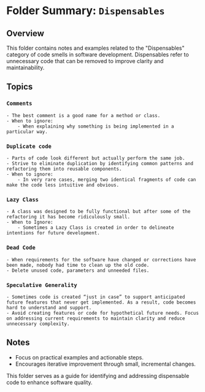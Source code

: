 # Folder Summary: `Dispensables`

## Overview

This folder contains notes and examples related to the "Dispensables" category of code smells in software development. Dispensables refer to unnecessary code that can be removed to improve clarity and maintainability.

## Topics

### `Comments`
    - The best comment is a good name for a method or class.
    - When to ignore:
        - When explaining why something is being implemented in a particular way.

### `Duplicate code`
    - Parts of code look different but actually perform the same job.
    - Strive to eliminate duplication by identifying common patterns and refactoring them into reusable components.
    - When to ignore:
        - In very rare cases, merging two identical fragments of code can make the code less intuitive and obvious.

### `Lazy Class`
    - A class was designed to be fully functional but after some of the refactoring it has become ridiculously small.
    - When to Ignore:
        - Sometimes a Lazy Class is created in order to delineate intentions for future development.

### `Dead Code`
    - When requirements for the software have changed or corrections have been made, nobody had time to clean up the old code.
    - Delete unused code, parameters and unneeded files.

### `Speculative Generality`
    - Sometimes code is created “just in case” to support anticipated future features that never get implemented. As a result, code becomes hard to understand and support.
    - Avoid creating features or code for hypothetical future needs. Focus on addressing current requirements to maintain clarity and reduce unnecessary complexity.

## Notes

- Focus on practical examples and actionable steps.
- Encourages iterative improvement through small, incremental changes.

This folder serves as a guide for identifying and addressing dispensable code to enhance software quality.
